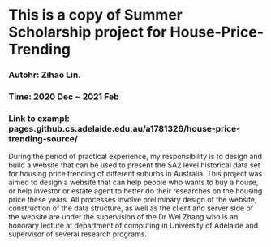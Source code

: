 # This is a copy of Summer Scholarship project for House-Price-Trending
### Autohr: Zihao Lin.

### Time: 2020 Dec ~ 2021 Feb

### Link to exampl: pages.github.cs.adelaide.edu.au/a1781326/house-price-trending-source/

During the period of practical experience, my responsibility is to design and build a website that can be used to present the SA2 level historical data set for housing price trending of different suburbs in Australia. This project was aimed to design a website that can help people who wants to buy a house, or help investor or estate agent to better do their researches on the housing price these years. All processes involve preliminary design of the website, construction of the data structure, as well as the client and server side of the website are under the supervision of the Dr Wei Zhang who is an honorary lecture at department of computing in University of Adelaide and supervisor of several research programs.
